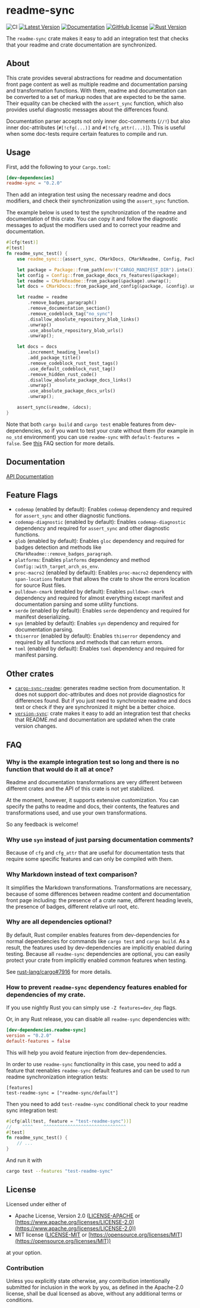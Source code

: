 # readme-sync

![CI](https://github.com/zheland/readme-sync/workflows/CI/badge.svg)
[![Latest Version](https://img.shields.io/crates/v/readme-sync.svg)](https://crates.io/crates/readme-sync)
[![Documentation](https://docs.rs/readme-sync/badge.svg)](https://docs.rs/readme-sync)
[![GitHub license](https://img.shields.io/crates/l/readme-sync)](https://github.com/zheland/readme-sync/#license)
[![Rust Version](https://img.shields.io/badge/rustc-1.40+-lightgray.svg)](https://blog.rust-lang.org/2020/01/30/Rust-1.40.0.html)

The `readme-sync` crate makes it easy to add an integration test
that checks that your readme and crate documentation are synchronized.

## About

This crate provides several abstractions for readme and documentation front page content
as well as multiple readme and documentation parsing and transformation functions.
With them, readme and documentation can be converted
to a set of markup nodes that are expected to be the same.
Their equality can be checked with the `assert_sync` function,
which also provides useful diagnostic messages about the differences found.

Documentation parser accepts not only inner doc-comments (`//!`) but also
inner doc-attributes (`#[!cfg(...)]` and `#[!cfg_attr(...)]`).
This is useful when some doc-tests require certain features to compile and run.

## Usage

First, add the following to your `Cargo.toml`:

```toml
[dev-dependencies]
readme-sync = "0.2.0"
```

Then add an integration test using the necessary readme and docs modifiers,
and check their synchronization using the `assert_sync` function.

The example below is used to test the synchronization
of the readme and documentation of this crate.
You can copy it and follow the diagnostic messages
to adjust the modifiers used and to correct your readme and documentation.

```rust
#[cfg(test)]
#[test]
fn readme_sync_test() {
    use readme_sync::{assert_sync, CMarkDocs, CMarkReadme, Config, Package};

    let package = Package::from_path(env!("CARGO_MANIFEST_DIR").into()).unwrap();
    let config = Config::from_package_docs_rs_features(&package);
    let readme = CMarkReadme::from_package(&package).unwrap();
    let docs = CMarkDocs::from_package_and_config(&package, &config).unwrap();

    let readme = readme
        .remove_badges_paragraph()
        .remove_documentation_section()
        .remove_codeblock_tag("no_sync")
        .disallow_absolute_repository_blob_links()
        .unwrap()
        .use_absolute_repository_blob_urls()
        .unwrap();

    let docs = docs
        .increment_heading_levels()
        .add_package_title()
        .remove_codeblock_rust_test_tags()
        .use_default_codeblock_rust_tag()
        .remove_hidden_rust_code()
        .disallow_absolute_package_docs_links()
        .unwrap()
        .use_absolute_package_docs_urls()
        .unwrap();

    assert_sync(&readme, &docs);
}
```

Note that both `cargo build` and `cargo test` enable features from dev-dependencies,
so if you want to test your crate without them (for example in `no_std` environment)
you can use `readme-sync` with `default-features = false`.
See [this](#how-to-prevent-readme-sync-dependency-features-enabled-for-dependencies-of-my-crate)
FAQ section for more details.

## Documentation

[API Documentation]

## Feature Flags

- `codemap` (enabled by default): Enables `codemap` dependency and required
  for `assert_sync` and other diagnostic functions.
- `codemap-diagnostic` (enabled by default): Enables `codemap-diagnostic` dependency
  and required for `assert_sync` and other diagnostic functions.
- `glob` (enabled by default): Enables `gloc` dependency and required
  for badges detection and methods like `CMarkReadme::remove_badges_paragraph`.
- `platforms`: Enables `platforms` dependency and method `Config::with_target_arch_os_env`.
- `proc-macro2` (enabled by default): Enables `proc-macro2` dependency
  with `span-locations` feature that allows the crate
  to show the errors location for source Rust files.
- `pulldown-cmark` (enabled by default): Enables `pulldown-cmark` dependency
  and required for almost everything except manifest
  and documentation parsing and some utility functions.
- `serde` (enabled by default): Enables `serde` dependency
  and required for manifest deserializing.
- `syn` (enabled by default): Enables `syn` dependency and required for documentation parsing.
- `thiserror` (enabled by default): Enables `thiserror` dependency
  and required by all functions and methods that can return errors.
- `toml` (enabled by default): Enables `toml` dependency and required for manifest parsing.

## Other crates

- [`cargo-sync-readme`]: generates readme section from documentation.
  It does not support doc-attributes and does not provide diagnostics for differences found.
  But if you just need to synchronize readme and docs text
  or check if they are synchronized it might be a better choice.
- [`version-sync`]: crate makes it easy to add an integration test that checks
  that README.md and documentation are updated when the crate version changes.

## FAQ

### Why is the example integration test so long and there is no function that would do it all at once?

Readme and documentation transformations are very different
between different crates and the API of this crate is not yet stabilized.

At the moment, however, it supports extensive customization.
You can specify the paths to readme and docs, their contents,
the features and transformations used, and use your own transformations.

So any feedback is welcome!

### Why use `syn` instead of just parsing documentation comments?

Because of `cfg` and `cfg_attr` that are useful for documentation tests
that require some specific features and can only be compiled with them.

### Why Markdown instead of text comparison?

It simplifies the Markdown transformations.
Transformations are necessary,
because of some differences between readme content and documentation front page
including: the presence of a crate name, different heading levels,
the presence of badges, different relative url root, etc.

### Why are all dependencies optional?

By default, Rust compiler enables features from dev-dependencies for normal dependencies
for commands like `cargo test` and `cargo build`.
As a result, the features used by dev-dependencies are implicitly enabled during testing.
Because all `readme-sync` dependencies are optional,
you can easily protect your crate from implicitly enabled common features when testing.

See [rust-lang/cargo#7916](https://github.com/rust-lang/cargo/issues/7916) for more details.

### How to prevent `readme-sync` dependency features enabled for dependencies of my crate.

If you use nightly Rust you can simply use `-Z features=dev_dep` flags.

Or, in any Rust release, you can disable all `readme-sync` dependencies with:
```toml
[dev-dependencies.readme-sync]
version = "0.2.0"
default-features = false
```

This will help you avoid feature injection from dev-dependencies.

In order to use `readme-sync` functionality in this case,
you need to add a feature that reenables `readme-sync` default features
and can be used to run readme synchronization integration tests:
```toml,no_sync
[features]
test-readme-sync = ["readme-sync/default"]
```

Then you need to add `test-readme-sync` conditional check to your readme sync integration test:
```rust
#[cfg(all(test, feature = "test-readme-sync"))]
//    ^^^^    ^^^^^^^^^^^^^^^^^^^^^^^^^^^^^^^
#[test]
fn readme_sync_test() {
    // ...
}
```

And run it with
```bash
cargo test --features "test-readme-sync"
```

## License

Licensed under either of

- Apache License, Version 2.0
  ([LICENSE-APACHE](LICENSE-APACHE) or
  [https://www.apache.org/licenses/LICENSE-2.0](https://www.apache.org/licenses/LICENSE-2.0))
- MIT license
  ([LICENSE-MIT](LICENSE-MIT) or
  [https://opensource.org/licenses/MIT](https://opensource.org/licenses/MIT))

at your option.

### Contribution

Unless you explicitly state otherwise, any contribution intentionally submitted
for inclusion in the work by you, as defined in the Apache-2.0 license,
shall be dual licensed as above, without any
additional terms or conditions.

[API Documentation]: https://docs.rs/readme-sync
[`cargo-sync-readme`]: https://crates.io/crates/cargo-sync-readme
[`version-sync`]: https://crates.io/crates/version-sync
